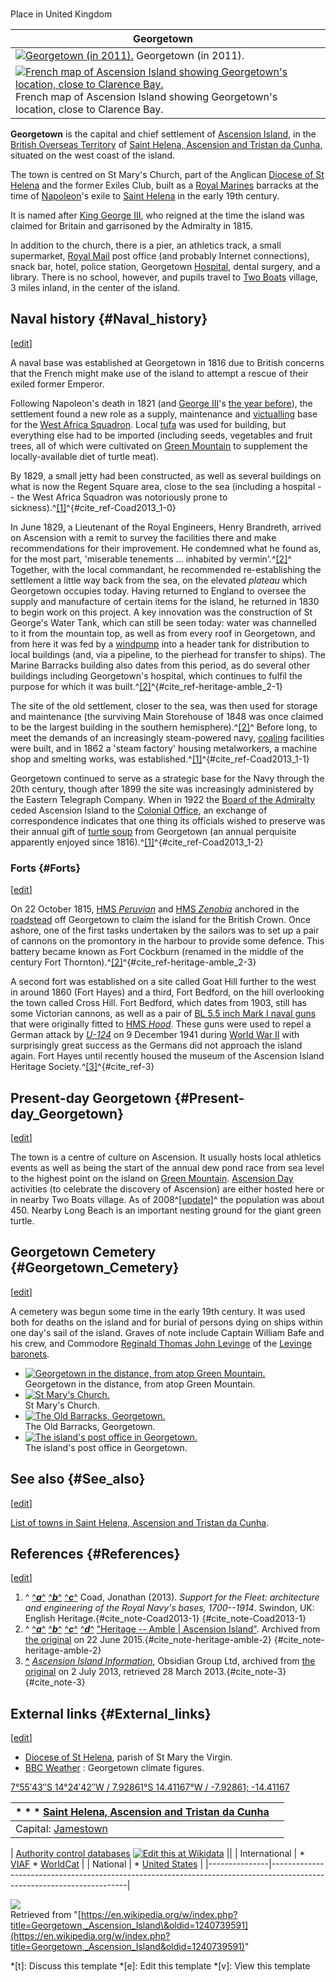 <br />

Place in United Kingdom

| Georgetown ||
|---|---|
| [![Georgetown (in 2011).](//upload.wikimedia.org/wikipedia/commons/thumb/4/40/Georgetown_Ascension1.JPG/250px-Georgetown_Ascension1.JPG)](/wiki/File:Georgetown_Ascension1.JPG "Georgetown (in 2011).") Georgetown (in 2011). ||
| [![French map of Ascension Island showing Georgetown's location, close to Clarence Bay.](//upload.wikimedia.org/wikipedia/commons/thumb/c/c0/Ile_de_l%27ascension_routes.svg/250px-Ile_de_l%27ascension_routes.svg.png)](/wiki/File:Ile_de_l%27ascension_routes.svg "French map of Ascension Island showing Georgetown's location, close to Clarence Bay.") French map of Ascension Island showing Georgetown's location, close to Clarence Bay. ||

**Georgetown** is the capital and chief settlement of [Ascension Island](/wiki/Ascension_Island "Ascension Island"), in the [British Overseas Territory](/wiki/British_Overseas_Territory "British Overseas Territory") of [Saint Helena, Ascension and Tristan da Cunha](/wiki/Saint_Helena,_Ascension_and_Tristan_da_Cunha "Saint Helena, Ascension and Tristan da Cunha"), situated on the west coast of the island.

The town is centred on St Mary's Church, part of the Anglican [Diocese of St Helena](/wiki/Diocese_of_St_Helena "Diocese of St Helena") and the former Exiles Club, built as a [Royal Marines](/wiki/Royal_Marines "Royal Marines") barracks at the time of [Napoleon](/wiki/Napoleon "Napoleon")'s exile to [Saint Helena](/wiki/Saint_Helena "Saint Helena") in the early 19th century.

It is named after [King George III](/wiki/George_III_of_the_United_Kingdom "George III of the United Kingdom"), who reigned at the time the island was claimed for Britain and garrisoned by the Admiralty in 1815.

In addition to the church, there is a pier, an athletics track, a small supermarket, [Royal Mail](/wiki/Royal_Mail "Royal Mail") post office (and probably Internet connections), snack bar, hotel, police station, Georgetown [Hospital](/wiki/Hospital "Hospital"), dental surgery, and a library. There is no school, however, and pupils travel to [Two Boats](/wiki/Two_Boats,_Ascension_Island "Two Boats, Ascension Island") village, 3 miles inland, in the center of the island.  

Naval history {#Naval_history}
------------------------------

\[[edit](/w/index.php?title=Georgetown,_Ascension_Island&action=edit&section=1 "Edit section: Naval history")\]

A naval base was established at Georgetown in 1816 due to British concerns that the French might make use of the island to attempt a rescue of their exiled former Emperor.

Following Napoleon's death in 1821 (and [George III](/wiki/George_III_of_the_United_Kingdom "George III of the United Kingdom")'s [the year before](/wiki/1820 "1820")), the settlement found a new role as a supply, maintenance and [victualling](/wiki/Victualling_Commissioners "Victualling Commissioners") base for the [West Africa Squadron](/wiki/West_Africa_Squadron "West Africa Squadron"). Local [tufa](/wiki/Tufa "Tufa") was used for building, but everything else had to be imported (including seeds, vegetables and fruit trees, all of which were cultivated on [Green Mountain](/wiki/Green_Mountain "Green Mountain") to supplement the locally-available diet of turtle meat).

By 1829, a small jetty had been constructed, as well as several buildings on what is now the Regent Square area, close to the sea (including a hospital -- the West Africa Squadron was notoriously prone to sickness).^[\[1\]](#cite_note-Coad2013-1)^{#cite_ref-Coad2013_1-0}

In June 1829, a Lieutenant of the Royal Engineers, Henry Brandreth, arrived on Ascension with a remit to survey the facilities there and make recommendations for their improvement. He condemned what he found as, for the most part, 'miserable tenements ... inhabited by vermin'.^[\[2\]](#cite_note-heritage-amble-2)^ Together, with the local commandant, he recommended re-establishing the settlement a little way back from the sea, on the elevated *plateau* which Georgetown occupies today. Having returned to England to oversee the supply and manufacture of certain items for the island, he returned in 1830 to begin work on this project. A key innovation was the construction of St George's Water Tank, which can still be seen today: water was channelled to it from the mountain top, as well as from every roof in Georgetown, and from here it was fed by a [windpump](/wiki/Windpump "Windpump") into a header tank for distribution to local buildings (and, via a pipeline, to the pierhead for transfer to ships). The Marine Barracks building also dates from this period, as do several other buildings including Georgetown's hospital, which continues to fulfil the purpose for which it was built.^[\[2\]](#cite_note-heritage-amble-2)^{#cite_ref-heritage-amble_2-1}

The site of the old settlement, closer to the sea, was then used for storage and maintenance (the surviving Main Storehouse of 1848 was once claimed to be the largest building in the southern hemisphere).^[\[2\]](#cite_note-heritage-amble-2)^ Before long, to meet the demands of an increasingly steam-powered navy, [coaling](/wiki/Coaling_station "Coaling station") facilities were built, and in 1862 a 'steam factory' housing metalworkers, a machine shop and smelting works, was established.^[\[1\]](#cite_note-Coad2013-1)^{#cite_ref-Coad2013_1-1}

Georgetown continued to serve as a strategic base for the Navy through the 20th century, though after 1899 the site was increasingly administered by the Eastern Telegraph Company. When in 1922 the [Board of the Admiralty](/wiki/Board_of_the_Admiralty "Board of the Admiralty") ceded Ascension Island to the [Colonial Office](/wiki/Colonial_Office "Colonial Office"), an exchange of correspondence indicates that one thing its officials wished to preserve was their annual gift of [turtle soup](/wiki/Turtle_soup "Turtle soup") from Georgetown (an annual perquisite apparently enjoyed since 1816).^[\[1\]](#cite_note-Coad2013-1)^{#cite_ref-Coad2013_1-2}  

### Forts {#Forts}

\[[edit](/w/index.php?title=Georgetown,_Ascension_Island&action=edit&section=2 "Edit section: Forts")\]

On 22 October 1815, [HMS *Peruvian*](/wiki/HMS_Peruvian_(1808) "HMS Peruvian (1808)") and [HMS *Zenobia*](/wiki/HMS_Zenobia_(1807) "HMS Zenobia (1807)") anchored in the [roadstead](/wiki/Roadstead "Roadstead") off Georgetown to claim the island for the British Crown. Once ashore, one of the first tasks undertaken by the sailors was to set up a pair of cannons on the promontory in the harbour to provide some defence. This battery became known as Fort Cockburn (renamed in the middle of the century Fort Thornton).^[\[2\]](#cite_note-heritage-amble-2)^{#cite_ref-heritage-amble_2-3}

A second fort was established on a site called Goat Hill further to the west in around 1860 (Fort Hayes) and a third, Fort Bedford, on the hill overlooking the town called Cross Hill. Fort Bedford, which dates from 1903, still has some Victorian cannons, as well as a pair of [BL 5.5 inch Mark I naval guns](/wiki/BL_5.5_inch_Mark_I_naval_gun "BL 5.5 inch Mark I naval gun") that were originally fitted to [HMS *Hood*](/wiki/HMS_Hood "HMS Hood"). These guns were used to repel a German attack by [*U-124*](/wiki/German_submarine_U-124_(1940) "German submarine U-124 (1940)") on 9 December 1941 during [World War II](/wiki/World_War_II "World War II") with surprisingly great success as the Germans did not approach the island again. Fort Hayes until recently housed the museum of the Ascension Island Heritage Society.^[\[3\]](#cite_note-3)^{#cite_ref-3}  

Present-day Georgetown {#Present-day_Georgetown}
------------------------------------------------

\[[edit](/w/index.php?title=Georgetown,_Ascension_Island&action=edit&section=3 "Edit section: Present-day Georgetown")\]

The town is a centre of culture on Ascension. It usually hosts local athletics events as well as being the start of the annual dew pond race from sea level to the highest point on the island on [Green Mountain](/wiki/Green_Mountain "Green Mountain"). [Ascension Day](/wiki/Ascension_Day "Ascension Day") activities (to celebrate the discovery of Ascension) are either hosted here or in nearby Two Boats village. As of 2008^[\[update\]](https://en.wikipedia.org/w/index.php?title=Georgetown,_Ascension_Island&action=edit)^ the population was about 450. Nearby Long Beach is an important nesting ground for the giant green turtle.  

Georgetown Cemetery {#Georgetown_Cemetery}
------------------------------------------

\[[edit](/w/index.php?title=Georgetown,_Ascension_Island&action=edit&section=4 "Edit section: Georgetown Cemetery")\]

A cemetery was begun some time in the early 19th century. It was used both for deaths on the island and for burial of persons dying on ships within one day's sail of the island. Graves of note include Captain William Bafe and his crew, and Commodore [Reginald Thomas John Levinge](/wiki/Reginald_Thomas_John_Levinge "Reginald Thomas John Levinge") of the [Levinge baronets](/wiki/Levinge_baronets "Levinge baronets").

  * [![Georgetown in the distance, from atop Green Mountain.](//upload.wikimedia.org/wikipedia/commons/thumb/b/b3/Georgetown_in_the_distance.jpg/120px-Georgetown_in_the_distance.jpg)](/wiki/File:Georgetown_in_the_distance.jpg "Georgetown in the distance, from atop Green Mountain.")  
  Georgetown in the distance, from atop Green Mountain.
  * [![St Mary's Church.](//upload.wikimedia.org/wikipedia/commons/thumb/5/58/ST._MARY%27S_CHURCH_-_ASCENSION_ISLAND.jpg/120px-ST._MARY%27S_CHURCH_-_ASCENSION_ISLAND.jpg)](/wiki/File:ST._MARY%27S_CHURCH_-_ASCENSION_ISLAND.jpg "St Mary's Church.")  
  St Mary's Church.
  * [![The Old Barracks, Georgetown.](//upload.wikimedia.org/wikipedia/commons/thumb/5/5b/Georgetown_Old_Barracks.jpg/120px-Georgetown_Old_Barracks.jpg)](/wiki/File:Georgetown_Old_Barracks.jpg "The Old Barracks, Georgetown.")  
  The Old Barracks, Georgetown.
  * [![The island's post office in Georgetown.](//upload.wikimedia.org/wikipedia/commons/thumb/4/49/Georgetown_Ascension3.JPG/120px-Georgetown_Ascension3.JPG)](/wiki/File:Georgetown_Ascension3.JPG "The island's post office in Georgetown.")  
  The island's post office in Georgetown.

See also {#See_also}
--------------------

\[[edit](/w/index.php?title=Georgetown,_Ascension_Island&action=edit&section=5 "Edit section: See also")\]

[List of towns in Saint Helena, Ascension and Tristan da Cunha](/wiki/List_of_towns_in_Saint_Helena,_Ascension_and_Tristan_da_Cunha "List of towns in Saint Helena, Ascension and Tristan da Cunha").  

References {#References}
------------------------

\[[edit](/w/index.php?title=Georgetown,_Ascension_Island&action=edit&section=6 "Edit section: References")\]  
1. \^ [^***a***^](#cite_ref-Coad2013_1-0) [^***b***^](#cite_ref-Coad2013_1-1) [^***c***^](#cite_ref-Coad2013_1-2) Coad, Jonathan (2013). *Support for the Fleet: architecture and engineering of the Royal Navy's bases, 1700--1914*. Swindon, UK: English Heritage.{#cite_note-Coad2013-1}
{#cite_note-Coad2013-1}
2. \^ [^***a***^](#cite_ref-heritage-amble_2-0) [^***b***^](#cite_ref-heritage-amble_2-1) [^***c***^](#cite_ref-heritage-amble_2-2) [^***d***^](#cite_ref-heritage-amble_2-3) ["Heritage -- Amble \| Ascension Island"](https://web.archive.org/web/20150622050135/http://www.ascension-island.gov.ac/heritage-amble/). Archived from [the original](http://www.ascension-island.gov.ac/heritage-amble/) on 22 June 2015.{#cite_note-heritage-amble-2}
{#cite_note-heritage-amble-2}
3. **[\^](#cite_ref-3)** [*Ascension Island Information*](https://web.archive.org/web/20130702161157/http://www.obsidian.co.ac/ascension.html), Obsidian Group Ltd, archived from [the original](http://www.obsidian.co.ac/ascension.html) on 2 July 2013, retrieved 28 March 2013.{#cite_note-3}
{#cite_note-3}  

External links {#External_links}
--------------------------------

\[[edit](/w/index.php?title=Georgetown,_Ascension_Island&action=edit&section=7 "Edit section: External links")\]

* [Diocese of St Helena](https://web.archive.org/web/20160214165644/http://www.dioceseofsthelena.com/page9.html), parish of St Mary the Virgin.
* [BBC Weather](https://www.bbc.co.uk/weather/world/city_guides/results.shtml?tt=TT001870) : Georgetown climate figures.

[7°55′43″S 14°24′42″W﻿ / ﻿7.92861°S 14.41167°W﻿ / -7.92861; -14.41167](https://geohack.toolforge.org/geohack.php?pagename=Georgetown,_Ascension_Island&params=7_55_43_S_14_24_42_W_region:SH-AC_type:city(450)_source:dewiki)  

| * [](/wiki/Template:Saint_Helena,_Ascension_and_Tristan_da_Cunha "Template:Saint Helena, Ascension and Tristan da Cunha") * [](/wiki/Template_talk:Saint_Helena,_Ascension_and_Tristan_da_Cunha "Template talk:Saint Helena, Ascension and Tristan da Cunha") * [](/wiki/Special:EditPage/Template:Saint_Helena,_Ascension_and_Tristan_da_Cunha "Special:EditPage/Template:Saint Helena, Ascension and Tristan da Cunha") [Saint Helena, Ascension and Tristan da Cunha](/wiki/Saint_Helena,_Ascension_and_Tristan_da_Cunha "Saint Helena, Ascension and Tristan da Cunha") ||
|---|---|
| Capital: [Jamestown](/wiki/Jamestown,_Saint_Helena "Jamestown, Saint Helena") ||

| [Authority control databases](/wiki/Help:Authority_control "Help:Authority control") [![Edit this at Wikidata](//upload.wikimedia.org/wikipedia/en/thumb/8/8a/OOjs_UI_icon_edit-ltr-progressive.svg/10px-OOjs_UI_icon_edit-ltr-progressive.svg.png)](https://www.wikidata.org/wiki/Q695774#identifiers "Edit this at Wikidata") ||
| International | * [VIAF](https://viaf.org/viaf/232223377) * [WorldCat](https://id.oclc.org/worldcat/entity/E39PBJwXcQ7rPrM8jcWWqVqRKd) |
|   National    |                             * [United States](https://id.loc.gov/authorities/nb2012003833)                             |
|---------------|------------------------------------------------------------------------------------------------------------------------|

![](https://login.wikimedia.org/wiki/Special:CentralAutoLogin/start?useformat=desktop&type=1x1&usesul3=0)  
Retrieved from "[https://en.wikipedia.org/w/index.php?title=Georgetown,_Ascension_Island\&oldid=1240739591](https://en.wikipedia.org/w/index.php?title=Georgetown,_Ascension_Island&oldid=1240739591)"

*[t]: Discuss this template
*[e]: Edit this template
*[v]: View this template

